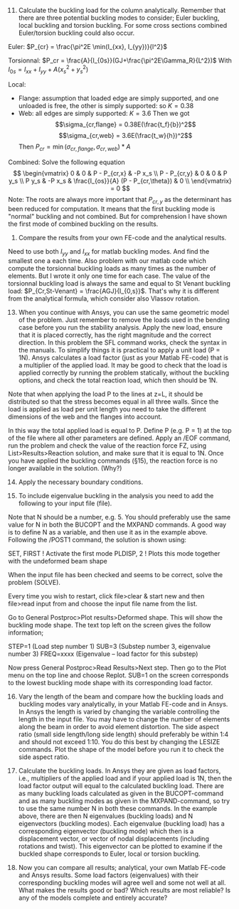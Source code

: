 11. Calculate the buckling load for the column analytically. Remember that there are three  potential buckling modes to consider; Euler buckling, local buckling and torsion buckling.  For some cross sections combined Euler/torsion buckling could also occur.

Euler: $P_{cr} = \frac{\pi^2E \min(I_{xx}, I_{yy})}{l^2}$

Torsionnal: $P_cr = \frac{A}{I_{0s}}(GJ+\frac{\pi^2E\Gamma_R}{L^2})$
With $I_{0s} = I_{xx} + I_{yy} + A(x_s^2+y_s^2)$

Local: 
- Flange: assumption that loaded edge are simply supported, and one unloaded is free, the other is simply supported: so $K=0.38$
- Web: all edges are simply supported: $K=3.6$
Then we got
$$\sigma_{cr,flange} = 0.38E(\frac{t_f}{b})^2$$
$$\sigma_{cr,web} = 3.6E(\frac{t_w}{h})^2$$
Then $P_{cr} = \min(\sigma_{cr,flange},\sigma_{cr,web}) * A$

Combined: Solve the following equation
$$
\begin{vmatrix}
0 & 0 & P - P_{cr,x} & -P x_s \\
P - P_{cr,y} & 0 & 0 & P y_s \\
P y_s & -P x_s & \frac{I_{os}}{A} (P - P_{cr,\theta}) & 0 \\
\end{vmatrix} = 0
$$
Note: The roots are always more important that $P_{cr,y}$ as the determinant has been reduced for computation. It means that the first buckling mode is "normal" buckling and not combined. But for comprehension I have shown the first mode of combined buckling on the results.


1.  Compare the results from your own FE-code and the analytical results.

Need to use both $I_{yy}$ and $I_{xx}$ for matlab buckling modes. And find the smallest one a each time. 
Also problem with our matlab code which compute the torsionnal buckling loads as many times as the number of elements. But I wrote it only one time for each case.
The value of the torsionnal buckling load is always the same and equal to St Venant buckling load: $P_{Cr,St-Venant} = \frac{AGJ}{I_{0,s}}$. That's why it is different from the analytical formula, which consider also Vlassov rotation.

13. When you continue with Ansys, you can use the same geometric model of the problem. Just  remember to remove the loads used in the bending case before you run the stability analysis. Apply the new load, ensure that it is placed correctly, has the right magnitude and the correct direction. In this problem the SFL command works, check the syntax in the manuals. To simplify things it is practical to apply a unit load (P = 1N). Ansys calculates a load factor (just as your Matlab FE-code) that is a multiplier of the applied load. It may be good to check that the load is applied correctly by running the problem statically, without the  buckling options, and check the total reaction load, which then should be 1N.

Note that when applying the load P to the lines at z=L, it should be distributed so that the  stress becomes equal in all three walls. Since the load is applied as load per unit length you need to take the different dimensions of the web and the flanges into account. 

In this way the total applied load is equal to P. Define P (e.g. P = 1) at the top of the file  where all other parameters are defined. Apply an /EOF command, run the problem and check the value of the reaction force FZ, using List>Results>Reaction solution, and make sure that it is equal to 1N. Once you have applied the buckling commands (§15), the reaction force is no longer available in the solution. (Why?)

14. Apply the necessary boundary conditions. 


15. To include eigenvalue buckling in the analysis you need to add the following to your input file (file).

Note that N should be a number, e.g. 5. You should preferably use the same value for N in both the BUCOPT and the MXPAND commands. A good way is to define N as a variable, and then use it as in the example above. Following the /POST1 command, the solution is  shown using:

SET, FIRST ! Activate the first mode
PLDISP, 2 ! Plots this mode together with the undeformed beam shape

When the input file has been checked and seems to be correct, solve the problem (SOLVE). 

Every time you wish to restart, click file>clear & start new and then file>read input from and choose the input file name from the list.

Go to General Postproc>Plot results>Deformed shape. This will show the buckling mode shape. The text top left on the screen gives the follow information;

STEP=1 (Load step number 1)
SUB=3 (Substep number 3, eigenvalue number 3) 
FREQ=xxxx (Eigenvalue – load factor for this substep)

Now press General Postproc>Read Results>Next step. Then go to the Plot menu on the top line and choose Replot. SUB=1 on the screen corresponds to the lowest buckling mode shape with its corresponding load factor.

16. Vary the length of the beam and compare how the buckling loads and buckling modes vary analytically, in your Matlab FE-code and in Ansys. In Ansys the length is varied by changing the variable controlling the length in the input file. You may have to change the  number of elements along the beam in order to avoid element distortion. The side aspect ratio (small side length/long side length) should preferably be within 1:4 and should not exceed 1:10. You do this best by changing the LESIZE commands. Plot the shape of the model before you run it to check the side aspect ratio.

17. Calculate the buckling loads. In Ansys they are given as load factors, i.e., multipliers of the applied load and if your applied load is 1N, then the load factor output will equal to the  calculated buckling load. There are as many buckling loads calculated as given in the BUCOPT-command and as many buckling modes as given in the MXPAND-command, so try to use the same number N in both these commands. In the example above, there are then N eigenvalues (buckling loads) and N eigenvectors (buckling modes). Each eigenvalue (buckling load) has a corresponding eigenvector (buckling mode) which then is a displacement vector, or vector of nodal displacements (including rotations and twist). This eigenvector can be plotted to examine if the buckled shape corresponds to Euler, local or torsion buckling.

18. Now you can compare all results; analytical, your own Matlab FE-code and Ansys results. Some load factors (eigenvalues) with their corresponding buckling modes will agree well and some not well at all. What makes the results good or bad? Which results are most reliable? Is any of the models complete and entirely accurate?
